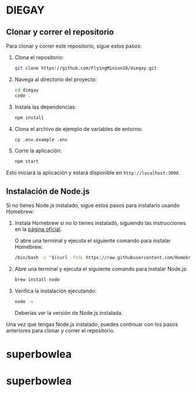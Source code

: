 # DIEGAY
## Clonar y correr el repositorio

Para clonar y correr este repositorio, sigue estos pasos:

1. Clona el repositorio:
    ```bash
    git clone https://github.com/FlyingMinion10/diegay.git
    ```

2. Navega al directorio del proyecto:
    ```bash
    cd diegay
    code .
    ```

3. Instala las dependencias:
    ```bash
    npm install
    ```

4. Clona el archivo de ejemplo de variables de entorno:
    ```bash
    cp .env.example .env
    ```

5. Corre la aplicación:
    ```bash
    npm start
    ```

Esto iniciará la aplicación y estará disponible en `http://localhost:3000`.

## Instalación de Node.js

Si no tienes Node.js instalado, sigue estos pasos para instalarlo usando Homebrew:

1.  Instala Homebrew si no lo tienes instalado, siguiendo las instrucciones en la [página oficial](https://brew.sh/).
    
    O abre una terminal y ejecuta el siguiente comando para instalar Homebrew:
    ```bash
    /bin/bash -c "$(curl -fsSL https://raw.githubusercontent.com/Homebrew/install/HEAD/install.sh)"
    ```
2. Abre una terminal y ejecuta el siguiente comando para instalar Node.js:
    ```bash
    brew install node
    ```
3. Verifica la instalación ejecutando:
    ```bash
    node -v
    ```
    Deberías ver la versión de Node.js instalada.

Una vez que tengas Node.js instalado, puedes continuar con los pasos anteriores para clonar y correr el repositorio.
# superbowlea
# superbowlea
